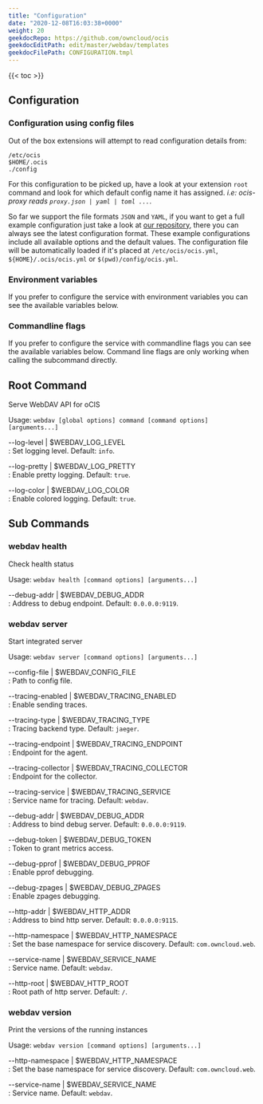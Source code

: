 ```yaml
---
title: "Configuration"
date: "2020-12-08T16:03:38+0000"
weight: 20
geekdocRepo: https://github.com/owncloud/ocis
geekdocEditPath: edit/master/webdav/templates
geekdocFilePath: CONFIGURATION.tmpl
---
```


{{< toc >}}

## Configuration

### Configuration using config files

Out of the box extensions will attempt to read configuration details from:

```console
/etc/ocis
$HOME/.ocis
./config
```

For this configuration to be picked up, have a look at your extension `root` command and look for which default config name it has assigned. *i.e: ocis-proxy reads `proxy.json | yaml | toml ...`*.

So far we support the file formats `JSON` and `YAML`, if you want to get a full example configuration just take a look at [our repository](https://github.com/owncloud/ocis/tree/master/config), there you can always see the latest configuration format. These example configurations include all available options and the default values. The configuration file will be automatically loaded if it's placed at `/etc/ocis/ocis.yml`, `${HOME}/.ocis/ocis.yml` or `$(pwd)/config/ocis.yml`.

### Environment variables

If you prefer to configure the service with environment variables you can see the available variables below.

### Commandline flags

If you prefer to configure the service with commandline flags you can see the available variables below. Command line flags are only working when calling the subcommand directly.

## Root Command

Serve WebDAV API for oCIS

Usage: `webdav [global options] command [command options] [arguments...]`

--log-level | $WEBDAV_LOG_LEVEL  
: Set logging level. Default: `info`.

--log-pretty | $WEBDAV_LOG_PRETTY  
: Enable pretty logging. Default: `true`.

--log-color | $WEBDAV_LOG_COLOR  
: Enable colored logging. Default: `true`.

## Sub Commands

### webdav health

Check health status

Usage: `webdav health [command options] [arguments...]`

--debug-addr | $WEBDAV_DEBUG_ADDR  
: Address to debug endpoint. Default: `0.0.0.0:9119`.

### webdav server

Start integrated server

Usage: `webdav server [command options] [arguments...]`

--config-file | $WEBDAV_CONFIG_FILE  
: Path to config file.

--tracing-enabled | $WEBDAV_TRACING_ENABLED  
: Enable sending traces.

--tracing-type | $WEBDAV_TRACING_TYPE  
: Tracing backend type. Default: `jaeger`.

--tracing-endpoint | $WEBDAV_TRACING_ENDPOINT  
: Endpoint for the agent.

--tracing-collector | $WEBDAV_TRACING_COLLECTOR  
: Endpoint for the collector.

--tracing-service | $WEBDAV_TRACING_SERVICE  
: Service name for tracing. Default: `webdav`.

--debug-addr | $WEBDAV_DEBUG_ADDR  
: Address to bind debug server. Default: `0.0.0.0:9119`.

--debug-token | $WEBDAV_DEBUG_TOKEN  
: Token to grant metrics access.

--debug-pprof | $WEBDAV_DEBUG_PPROF  
: Enable pprof debugging.

--debug-zpages | $WEBDAV_DEBUG_ZPAGES  
: Enable zpages debugging.

--http-addr | $WEBDAV_HTTP_ADDR  
: Address to bind http server. Default: `0.0.0.0:9115`.

--http-namespace | $WEBDAV_HTTP_NAMESPACE  
: Set the base namespace for service discovery. Default: `com.owncloud.web`.

--service-name | $WEBDAV_SERVICE_NAME  
: Service name. Default: `webdav`.

--http-root | $WEBDAV_HTTP_ROOT  
: Root path of http server. Default: `/`.

### webdav version

Print the versions of the running instances

Usage: `webdav version [command options] [arguments...]`

--http-namespace | $WEBDAV_HTTP_NAMESPACE  
: Set the base namespace for service discovery. Default: `com.owncloud.web`.

--service-name | $WEBDAV_SERVICE_NAME  
: Service name. Default: `webdav`.

